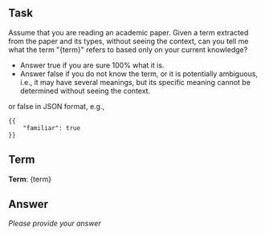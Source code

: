 ## Task

Assume that you are reading an academic paper. Given a term extracted from the paper and its types, without seeing the context, can you tell me what the term "{term}" refers to based only on your current knowledge?
- Answer true if you are sure 100% what it is. 
- Answer false if you do not know the term, or it is potentially ambiguous, i.e., it may have several meanings, but its specific meaning cannot be determined without seeing the context.


or false in JSON format, e.g.,

```
{{
    "familiar": true
}}
```

## Term

**Term**: {term}

## Answer

*Please provide your answer*